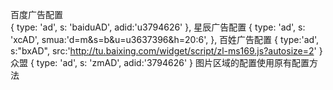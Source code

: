 <!--
 * @Description: In User Settings Edit
 * @Author: your name
 * @Date: 2019-07-10 18:18:07
 * @LastEditTime: 2019-08-27 11:41:09
 * @LastEditors: Please set LastEditors
 -->

百度广告配置               
{
    type: 'ad',
    s: 'baiduAD',
    adid:'u3794626'
},
星辰广告配置
{
    type: 'ad',
    s: 'xcAD',
    smua:'d=m&s=b&u=u3637396&h=20:6',
 },
 百姓广告配置
{
     type:'ad',
     s:"bxAD",
     src:'http://tu.baixing.com/widget/script/zl-ms169.js?autosize=2'
}
众盟
{
    type: 'ad',
    s: 'zmAD',
    adid:'3794626'
}
图片区域的配置使用原有配置方法
